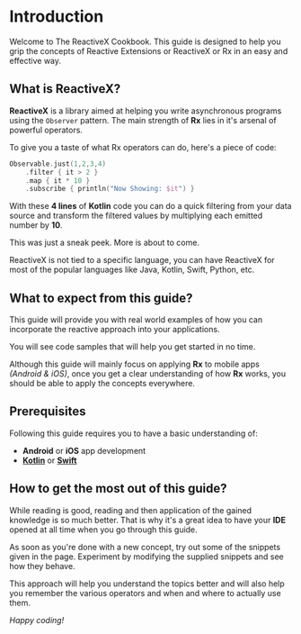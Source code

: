 # Introduction

Welcome to The ReactiveX Cookbook. This guide is designed to help you grip the concepts of Reactive Extensions or ReactiveX or Rx in an easy and effective way.

## What is ReactiveX?

**ReactiveX** is a library aimed at helping you write asynchronous programs using the `Observer` pattern. The main strength of **Rx** lies in it's arsenal of powerful operators.

To give you a taste of what Rx operators can do, here's a piece of code:


```kotlin
Observable.just(1,2,3,4)
    .filter { it > 2 }
    .map { it * 10 }
    .subscribe { println("Now Showing: $it") }

```

With these **4 lines** of **Kotlin** code you can do a quick filtering from your data source and transform the filtered values by multiplying each emitted number by **10**.

This was just a sneak peek. More is about to come.

ReactiveX is not tied to a specific language, you can have ReactiveX for most of the popular languages like Java, Kotlin, Swift, Python, etc.

## What to expect from this guide?

This guide will provide you with real world examples of how you can incorporate the reactive approach into your applications.

You will see code samples that will help you get started in no time.

Although this guide will mainly focus on applying **Rx** to mobile apps *(Android & iOS)*, once you get a clear understanding of how **Rx** works, you should be able to apply the concepts everywhere.

## Prerequisites

Following this guide requires you to have a basic understanding of:

- **Android** or **iOS** app development
- ​[**Kotlin**](https://kotlinlang.org/) or [**Swift**](https://developer.apple.com/swift/)​

## How to get the most out of this guide?

While reading is good, reading and then application of the gained knowledge is so much better. That is why it's a great idea to have your **IDE** opened at all time when you go through this guide.

As soon as you're done with a new concept, try out some of the snippets given in the page. Experiment by modifying the supplied snippets and see how they behave.

This approach will help you understand the topics better and will also help you remember the various operators and when and where to actually use them.

*Happy coding!*
